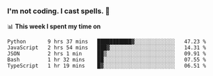 ### I'm not coding. I cast spells. 🎩

📊 **This week I spent my time on**
<!--START_SECTION:waka-->
```text
Python       9 hrs 37 mins   ███████████▓░░░░░░░░░░░░░   47.23 % 
JavaScript   2 hrs 54 mins   ███▓░░░░░░░░░░░░░░░░░░░░░   14.31 % 
JSON         2 hrs 1 min     ██▒░░░░░░░░░░░░░░░░░░░░░░   09.91 % 
Bash         1 hr 32 mins    ██░░░░░░░░░░░░░░░░░░░░░░░   07.55 % 
TypeScript   1 hr 19 mins    █▓░░░░░░░░░░░░░░░░░░░░░░░   06.51 % 
```
<!--END_SECTION:waka-->

